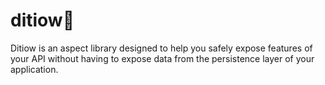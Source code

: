 # ditiow🦸
Ditiow is an aspect library designed to help you safely expose features of your API without having to expose data from the persistence layer of your application.

